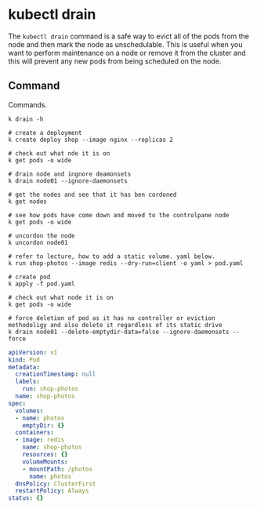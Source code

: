 # kubectl drain

The `kubectl drain` command is a safe way to evict all of the pods from the node and then mark the node as unschedulable.
This is useful when you want to perform maintenance on a node or remove it from the cluster and this will prevent any new pods from being scheduled on the node. 

## Command

Commands.

```shell
k drain -h 

# create a deployment 
k create deploy shop --image nginx --replicas 2

# check out what nde it is on
k get pods -o wide

# drain node and ingnore deamonsets 
k drain node01 --ignore-daemonsets

# get the nodes and see that it has ben cordoned
k get nodes 

# see how pods have come down and moved to the controlpane node
k get pods -o wide

# uncordon the node  
k uncordon node01

# refer to lecture, how to add a static volume. yaml below.
k run shop-photos --image redis --dry-run=client -o yaml > pod.yaml

# create pod 
k apply -f pod.yaml 

# check out what node it is on
k get pods -o wide

# force deletion of pod as it has no controller or eviction methodoligy and also delete it regardless of its static drive 
k drain node01 --delete-emptydir-data=false --ignore-daemonsets --force

```

```YAML
apiVersion: v1
kind: Pod
metadata:
  creationTimestamp: null
  labels:
    run: shop-photos
  name: shop-photos
spec:
  volumes:
  - name: photos
    emptyDir: {}
  containers:
  - image: redis
    name: shop-photos
    resources: {}
    volumeMounts:
    - mountPath: /photos
      name: photos
  dnsPolicy: ClusterFirst
  restartPolicy: Always
status: {}


```
